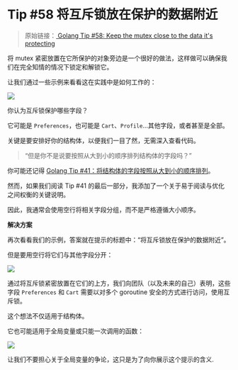 # Tip #58 将互斥锁放在保护的数据附近

> 原始链接：[ Golang Tip #58: Keep the mutex close to the data it's protecting](https://twitter.com/func25/status/1771846725164216709)

将 mutex 紧密放置在它所保护的对象旁边是一个很好的做法，这样做可以确保我们在完全知情的情况下锁定和解锁它。

让我们通过一些示例来看看这在实践中是如何工作的：

![](./images/058/001.png)

你认为互斥锁保护哪些字段？

它可能是 `Preferences`，也可能是 `Cart`、`Profile`...其他字段，或者甚至是全部。

关键是要安排好你的结构体，以便我们一目了然，无需深入查看代码。

> “但是你不是说要按照从大到小的顺序排列结构体的字段吗？”

你可能还记得 [Golang Tip #41：将结构体的字段按照从大到小的顺序排列](https://twitter.com/func25/status/1765371933053612110)。

然而，如果我们阅读 Tip #41 的最后一部分，我添加了一个关于易于阅读与优化之间权衡的关键说明。

因此，我通常会使用空行将相关字段分组，而不是严格遵循大小顺序。

**解决方案**

再次看看我们的示例，答案就在提示的标题中：“将互斥锁放在保护的数据附近”。

但是要用空行将它们与其他字段分开：

![](./images/058/002.png)

通过将互斥锁紧密放置在它们的上方，我们向团队（以及未来的自己）表明，这些字段 `Preferences` 和 `Cart` 需要以对多个 goroutine 安全的方式进行访问，使用互斥锁。

这个想法不仅适用于结构体。

它也可能适用于全局变量或只能一次调用的函数：

![](./images/058/003.png)

让我们不要担心关于全局变量的争论，这只是为了向你展示这个提示的含义.
